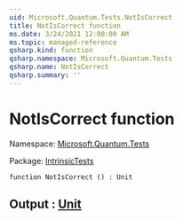 ```yaml
---
uid: Microsoft.Quantum.Tests.NotIsCorrect
title: NotIsCorrect function
ms.date: 3/24/2021 12:00:00 AM
ms.topic: managed-reference
qsharp.kind: function
qsharp.namespace: Microsoft.Quantum.Tests
qsharp.name: NotIsCorrect
qsharp.summary: ''
---
```


# NotIsCorrect function

Namespace: [Microsoft.Quantum.Tests](xref:Microsoft.Quantum.Tests)

Package: [IntrinsicTests](https://nuget.org/packages/IntrinsicTests)




```qsharp
function NotIsCorrect () : Unit
```


## Output : [Unit](xref:microsoft.quantum.lang-ref.unit)

